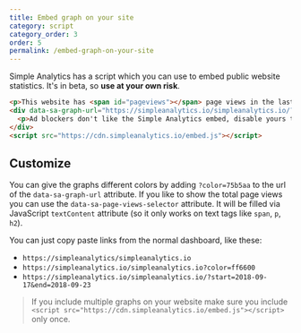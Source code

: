 ```yaml
---
title: Embed graph on your site
category: script
category_order: 3
order: 5
permalink: /embed-graph-on-your-site
---
```


Simple Analytics has a script which you can use to embed public website statistics. It's in beta, so **use at your own risk**.

```html
<p>This website has <span id="pageviews"></span> page views in the last month
<div data-sa-graph-url="https://simpleanalytics.io/simpleanalytics.io/?color=75b5aa" data-sa-page-views-selector="#pageviews">
  <p>Ad blockers don't like the Simple Analytics embed, disable yours to view this graph.</p>
</div>
<script src="https://cdn.simpleanalytics.io/embed.js"></script>
```

## Customize

You can give the graphs different colors by adding `?color=75b5aa` to the url of the `data-sa-graph-url` attribute. If you like to show the total page views you can use the `data-sa-page-views-selector` attribute. It will be filled via JavaScript `textContent` attribute (so it only works on text tags like `span`, `p`, `h2`).

You can just copy paste links from the normal dashboard, like these:

- `https://simpleanalytics/simpleanalytics.io`
- `https://simpleanalytics.io/simpleanalytics.io?color=ff6600`
- `https://simpleanalytics.io/simpleanalytics.io/?start=2018-09-17&end=2018-09-23`

> If you include multiple graphs on your website make sure you include `<script src="https://cdn.simpleanalytics.io/embed.js"></script>` only once.
